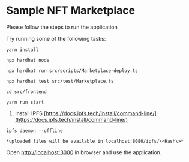 # Sample NFT Marketplace

Please follow the steps to run the application

Try running some of the following tasks:

```shell
yarn install

npx hardhat node

npx hardhat run src/scripts/Marketplace-deploy.ts

npx hardhat test src/test/Marketplace.ts

cd src/frontend

yarn run start

```

1. Install IPFS [https://docs.ipfs.tech/install/command-line/](https://docs.ipfs.tech/install/command-line/)

```shell
ipfs daemon --offline
```

    *uploaded files will be available in localhost:8080/ipfs/\<Hash\>*

Open [http://localhost:3000](http://localhost:3000) in browser and use the application.
